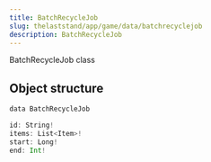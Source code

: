 ```yaml
---
title: BatchRecycleJob
slug: thelaststand/app/game/data/batchrecyclejob
description: BatchRecycleJob
---
```


BatchRecycleJob class

## Object structure

```scala
data BatchRecycleJob

id: String!
items: List<Item>!
start: Long!
end: Int!

```
